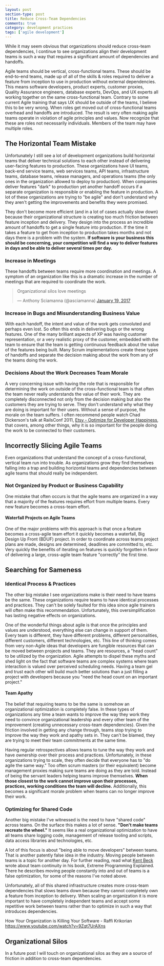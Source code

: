 ```yaml
---
layout: post
section-type: post
title: Reduce Cross-Team Dependencies
comments: true
category: development practices
tags: ['agile development']
---
```


While it may seem obvious that organizations should reduce cross-team dependencies,
I continue to see organizations align their development teams is such a way that
requires a significant amount of dependencies and handoffs.

Agile teams should be vertical, cross-functional teams. These should be
end-to-end teams, made up of all of the skills & roles required to deliver a feature from
inception to use in production without external dependencies. This means software developers,
product experts, customer proxies, Quality Assurance engineers, database experts, DevOps, and
UX experts all working together on the same cross-functional team. Contrary to some
current Agile training that says UX should be outside of the teams, I believe this
to be very wrong. When roles get moved out of cross-functional teams overhead and
handoffs are introduced. The result is very often making agile
teams operate in violation of agile principles and values. Now recognize that
these are roles not necessarily individuals. Members of the team may have multiple roles.

## The Horizontal Team Mistake

Unfortunately I still see a lot of development organizations build horizontal
teams that deliver technical solutions to each other instead of
delivering user-facing features to production. These organizations have
UI teams, back-end service teams, web services teams, API teams, infrastructure
teams, database teams, release managers, and operations teams (the only ones in the organization
allowed to deploy to production). When companies deliver features "dark" to production
yet another handoff occurs if a separate organization is responsible or enabling
the feature in production. A lot of these organizations are trying
to "be agile" and don't understand why they aren't getting the improvements
and benefits they were promised.

They don't become more efficient (and in a lot of cases actually slow down)
because their organizational structure is creating too much friction between
feature inception and delivery. They design into the process an incredible
amount of handoffs to get a single feature into production. If the time it takes a feature
to get from inception to production takes months and not days there is a problem with the
system. **If software is your business this should be concerning, your competition will
find a way to deliver features in days and be able to deliver several times per day.**

### Increase in Meetings

These handoffs between teams require more coordination and meetings. A symptom
of an organization like this is a dramatic increase in the number of meetings
that are required to coordinate the work.

<blockquote class="twitter-tweet" data-lang="en"><p lang="en" dir="ltr">Organizational silos love meetings</p>&mdash; Anthony Sciamanna (@asciamanna) <a href="https://twitter.com/asciamanna/status/822125743853408260">January 19, 2017</a></blockquote>
<script async src="//platform.twitter.com/widgets.js" charset="utf-8"></script>

### Increase in Bugs and Misunderstanding Business Value

With each handoff, the intent and value of the work gets convoluted and perhaps
even lost. So often this ends in delivering bugs or the wrong features.
One of the many brilliant aspects of XP was having customer representation, or a
very realistic proxy of the customer, embedded with the team to ensure
that the team is getting continuous feedback about the value of the
features being built. Many Scrum implementations create these types of handoffs
and separate the decision making about the work from any of the teams doing the work.

### Decisions About the Work Decreases Team Morale

A very concerning issue with having the role that is responsible for determining
the work on outside of the cross-functional team is that often the team never
really understands the value of their work. They are completely disconnected not
only from the decision making but also the customers they are trying to serve.
They don't understand why what they are doing is important for their users.
Without a sense of purpose, the morale on the team suffers. I often recommend
people watch Chad Dickerson's talk at RailsConf 2011, [Etsy - Optimize for Developer Happiness](https://youtu.be/22EECFEk9Xs),
that covers, among other things, why it is so important for the people doing the work
to be connected to their customers.

## Incorrectly Slicing Agile Teams

Even organizations that understand the concept of a cross-functional,
vertical team run into trouble. As organizations grow they find themselves
falling into a trap and building horizontal teams and dependencies
between agile teams that should really be independent.  

### Not Organized by Product or Business Capability

One mistake that often occurs is that the agile teams are organized in
a way that a majority of the features requires effort from multiple teams. Every
new feature becomes a cross-team effort.

#### Waterfall Projects on Agile Teams

One of the major problems with this approach is that once a feature becomes a
cross-agile team effort it quickly becomes a waterfall,
Big Design Up Front (BDUF) project. In order to coordinate across teams
project plans are made, designs are determined, deadlines are committed to, etc.
Very quickly the benefits of iterating on features is quickly forgotten in favor
of delivering a large, cross-agile team feature "correctly" the first time.

## Searching for Sameness

### Identical Process & Practices

The other big mistake I see organizations make is their need to have teams be the same.
These organizations require teams to have identical processes and practices. They
can't be solely faulted for this idea since agile trainers will often make this recommendation.
Unfortunately, this oversimplification has lasting negative effects on organizations.

One of the wonderful things about agile is that once the principles and values
are understood, everything else can change in support of them. Every team is
different, they have different problems, different personalities, different
customers, different technologies, etc. This line of thinking comes from very
non-Agile ideas that developers are fungible resources that can be moved between
projects and teams. They are resources, a "head count" to be utilized by the
organization. Agile attempts to dispel these myths and shed light on the fact
that software teams are complex systems where team interaction is valued over
perceived scheduling needs. Having a team gel and trust each other will build
much better solutions than a just filling a project with developers because
you "need the head count on an important project."

#### Team Apathy

The belief that requiring teams to be the same is somehow an organizational
optimization is completely false. In these types of organizations any time a
team wants to improve the way they work they need to convince organizational
leadership and every other team of the improvement (creating unnecessary
cross-team dependencies). Given the friction involved in getting any change
through, teams stop trying to improve the way they work and apathy sets in.
They can't be blamed, they are trying to meet their team commitments
at the same time.

Having regular retrospectives allows teams to tune the way they work and have
ownership over their process and practices. Unfortunately, in these
organizations trying to scale, they often decide that everyone has
to "do agile the same way." Too often scrum masters (or their equivalent)
become management proxies making sure teams are doing as they are told. Instead
of being the servant leaders helping teams improve themselves. **When those
closest to the work cannot improve upon their processes, practices, working
conditions the team will decline.** Additionally, this becomes a significant morale
problem when teams can no longer improve their work.

### Optimizing for Shared Code

Another big mistake I've witnessed is the need to have "shared code" across teams.
On the surface this makes a lot of sense. __"Don't make teams recreate the
wheel."__ It seems like a real organizational optimization to have all teams share
logging code, management of release tooling and scripts, data access libraries and
technologies, etc.

A lot of this focus is about "being able to move developers" between teams.
That is another patently false idea in the industry. Moving people between teams
is a topic for another day. For further reading, read what [Kent Beck](https://twitter.com/KentBeck) wrote
about team continuity in his book, Extreme Programming Explained. There he describes
moving people constantly into and out of teams is a false optimization, for some of the
reasons I've noted above.

Unfortunately, all of this shared infrastructure creates more cross-team
dependencies that slows teams down because they cannot completely own a feature
from inception to delivery. When scaling an organization it is more important to
have completely independent teams and accept some repetitive work between teams rather
than to optimize in such a way that introduces dependencies.

How Your Organization is Killing Your Software  - Raffi Krikorian
https://www.youtube.com/watch?v=9Zqt7UrAXns

## Organizational Silos

In a future post I will touch on organizational silos as they are a source of friction
in addition to cross-team dependencies.
